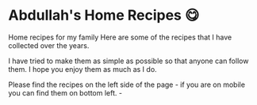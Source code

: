 # Abdullah's Home Recipes 😋

Home recipes for my family
Here are some of the recipes that I have collected over the years.

I have tried to make them as simple as possible so
that anyone can follow them.
I hope you enjoy them as much as I do.


Please find the recipes on the left side of the page - if you are on mobile you can find them on bottom left. -
